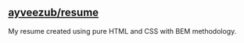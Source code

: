 ## [ayveezub/resume](https://ayveezub.github.io/resume/)
My resume created using pure HTML and CSS with BEM methodology.

